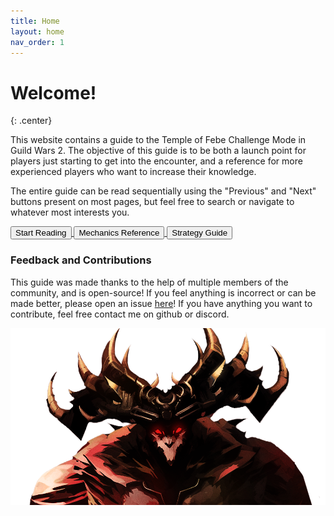 ```yaml
---
title: Home
layout: home
nav_order: 1
---
```


# Welcome!
{: .center}

This website contains a guide to the Temple of Febe Challenge Mode in Guild Wars 2. The objective of this guide is to be both a launch point for players just starting to get into the encounter, and a reference for more experienced players who want to increase their knowledge.

The entire guide can be read sequentially using the "Previous" and "Next" buttons present on most pages, but feel free to search or navigate to whatever most interests you.

<a href="introduction/getting-started.html">
<button class="button intro-button" role="link">Start Reading</button>
</a>

<a href="mechanics/mechanics.html">
<button class="button mechanics-button" role="link">Mechanics Reference</button>
</a>

<a href="unit/overview.html">
<button class="button strategy-button" role="link">Strategy Guide</button>
</a>

### Feedback and Contributions

This guide was made thanks to the help of multiple members of the community, and is open-source! If you feel anything is incorrect or can be made better, please open an issue [here](https://github.com/SilverHalf/temple-of-febe/issues)! If you have anything you want to contribute, feel free contact me on github or discord.

![Cerus is waiting.](images/TofCroptransparent.png)